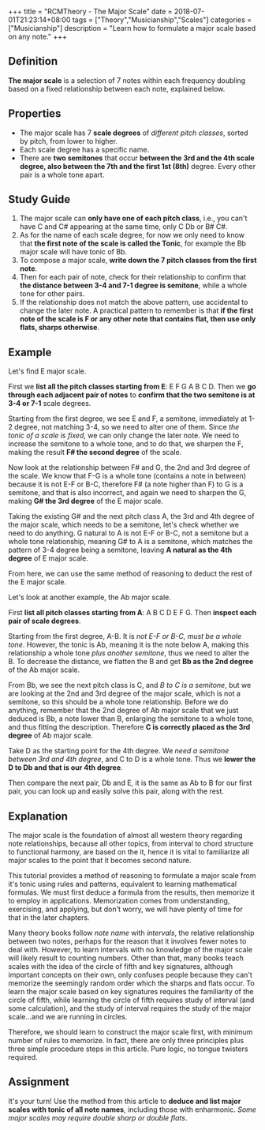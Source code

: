 +++
title = "RCMTheory - The Major Scale"
date = 2018-07-01T21:23:14+08:00
tags = ["Theory","Musicianship","Scales"]
categories = ["Musicianship"]
description = "Learn how to formulate a major scale based on any note."
+++

## Definition
**The major scale** is a selection of 7 notes within each frequency doubling based on a fixed relationship between each note, explained below.

## Properties
+ The major scale has 7 **scale degrees** of *different pitch classes*, sorted by pitch, from lower to higher.
+ Each scale degree has a specific name.
+ There are **two semitones** that occur **between the 3rd and the 4th scale degree, also between the 7th and the first 1st (8th)** degree. Every other pair is a whole tone apart.

## Study Guide
1. The major scale can **only have one of each pitch class**, i.e., you can't have C and C# appearing at the same time, only C Db or B# C#.
2. As for the name of each scale degree, for now we only need to know that **the first note of the scale is called the Tonic**, for example the Bb major scale will have tonic of Bb.
3. To compose a major scale, **write down the 7 pitch classes from the first note**.
4. Then for each pair of note, check for their relationship to confirm that **the distance between 3-4 and 7-1 degree is semitone**, while a whole tone for other pairs.
5. If the relationship does not match the above pattern, use accidental to change the later note. A practical pattern to remember is that **if the first note of the scale is F or any other note that contains flat, then use only flats, sharps otherwise**.

## Example
Let's find E major scale.

First we **list all the pitch classes starting from E**: E F G A B C D. Then we **go through each adjacent pair of notes** to **confirm that the two semitone is at 3-4 or 7-1** scale degrees.

Starting from the first degree, we see E and F, a semitone, immediately at 1-2 degree, not matching 3-4, so we need to alter one of them. Since *the tonic of a scale is fixed*, we can only change the later note. We need to increase the semitone to a whole tone, and to do that, we sharpen the F, making the result **F# the second degree** of the scale.

Now look at the relationship between F# and G, the 2nd and 3rd degree of the scale. We know that F-G is a whole tone (contains a note in between) because it is not E-F or B-C, therefore F# (a note higher than F) to G is a semitone, and that is also incorrect, and again we need to sharpen the G, making **G# the 3rd degree** of the E major scale.

Taking the existing G# and the next pitch class A, the 3rd and 4th degree of the major scale, which needs to be a semitone, let's check whether we need to do anything. G natural to A is not E-F or B-C, not a semitone but a whole tone relationship, meaning G# to A is a semitone, which matches the pattern of 3-4 degree being a semitone, leaving **A natural as the 4th degree** of E major scale.

From here, we can use the same method of reasoning to deduct the rest of the E major scale.

Let's look at another example, the Ab major scale.

First **list all pitch classes starting from A**: A B C D E F G. Then **inspect each pair of scale degrees**.

Starting from the first degree, A-B. It is *not E-F or B-C, must be a whole tone*. However, the tonic is Ab, meaning it is the note below A, making this relationship a whole tone *plus another semitone*, thus we need to alter the B. To decrease the distance, we flatten the B and get **Bb as the 2nd degree** of the Ab major scale.

From Bb, we see the next pitch class is C, and *B to C is a semitone*, but we are looking at the 2nd and 3rd degree of the major scale, which is not a semitone, so this should be a whole tone relationship. Before we do anything, remember that the 2nd degree of Ab major scale that we just deduced is Bb, a note lower than B, enlarging the semitone to a whole tone, and thus fitting the description. Therefore **C is correctly placed as the 3rd degree** of Ab major scale.

Take D as the starting point for the 4th degree. We *need a semitone between 3rd and 4th degree*, and C to D is a whole tone. Thus we **lower the D to Db and that is our 4th degree**.

Then compare the next pair, Db and E, it is the same as Ab to B for our first pair, you can look up and easily solve this pair, along with the rest.

## Explanation

The major scale is the foundation of almost all western theory regarding note relationships, because all other topics, from interval to chord structure to functional harmony, are based on the it, hence it is vital to familiarize all major scales to the point that it becomes second nature.

This tutorial provides a method of reasoning to formulate a major scale from it's tonic using rules and patterns, equivalent to learning mathematical formulas. We must first deduce a formula from the results, then memorize it to employ in applications. Memorization comes from understanding, exercising, and applying, but don't worry, we will have plenty of time for that in the later chapters.

Many theory books follow *note name* with *intervals*, the relative relationship between two notes, perhaps for the reason that it involves fewer notes to deal with. However, to learn intervals with no knowledge of the major scale will likely result to counting numbers. Other than that, many books teach scales with the idea of the circle of fifth and key signatures, although important concepts on their own, only confuses people because they can't memorize the seemingly random order which the sharps and flats occur. To learn the major scale based on key signatures requires the familiarity of the circle of fifth, while learning the circle of fifth requires study of interval (and some calculation), and the study of interval requires the study of the major scale...and we are running in circles.

Therefore, we should learn to construct the major scale first, with minimum number of rules to memorize. In fact, there are only three principles plus three simple procedure steps in this article. Pure logic, no tongue twisters required.

## Assignment

It's your turn! Use the method from this article to **deduce and list major scales with tonic of all note names**, including those with enharmonic. *Some major scales may require double sharp or double flats*.

